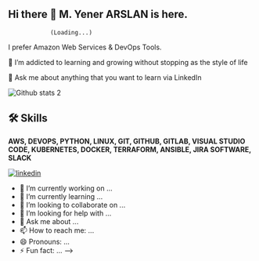 ## Hi there :wave: M. Yener ARSLAN is here.
                (Loading...)
I prefer Amazon Web Services & DevOps Tools.

:seedling: I’m addicted to learning and growing without stopping as the style of life


:speech_balloon: Ask me about anything that you want to learn via LinkedIn

![Github stats 2](https://github-readme-stats.vercel.app/api?username=myenerarslan&show_icons=true&theme=radical)

## 🛠 Skills
**AWS, DEVOPS, PYTHON, LINUX, GIT, GITHUB, GITLAB, VISUAL STUDIO CODE,
KUBERNETES, DOCKER, TERRAFORM, ANSIBLE, JIRA SOFTWARE, SLACK**

[![linkedin](https://img.shields.io/badge/linkedin-0A66C2?style=for-the-badge&logo=linkedin&logoColor=white)](https://www.linkedin.com/in/yener-arslan-972521250/)

- 🔭 I’m currently working on ...
- 🌱 I’m currently learning ...
- 👯 I’m looking to collaborate on ...
- 🤔 I’m looking for help with ...
- 💬 Ask me about ...
- 📫 How to reach me: ...
- 😄 Pronouns: ...
- ⚡ Fun fact: ...
-->
